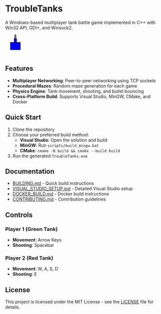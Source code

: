 # TroubleTanks

A Windows-based multiplayer tank battle game implemented in C++ with Win32 API, GDI+, and Winsock2.

![TroubleTanks Screenshot](assets/TANK1.png)

## Features

- **Multiplayer Networking**: Peer-to-peer networking using TCP sockets
- **Procedural Mazes**: Random maze generation for each game
- **Physics Engine**: Tank movement, shooting, and bullet bouncing
- **Cross-Platform Build**: Supports Visual Studio, MinGW, CMake, and Docker

## Quick Start

1. Clone the repository
2. Choose your preferred build method:
   - **Visual Studio**: Open the solution and build
   - **MinGW**: Run `scripts/build_mingw.bat`
   - **CMake**: `cmake -B build && cmake --build build`
3. Run the generated `TroubleTanks.exe`

## Documentation

- [BUILDING.md](BUILDING.md) - Quick build instructions
- [VISUAL_STUDIO_SETUP.md](VISUAL_STUDIO_SETUP.md) - Detailed Visual Studio setup
- [DOCKER_BUILD.md](DOCKER_BUILD.md) - Docker build instructions
- [CONTRIBUTING.md](CONTRIBUTING.md) - Contribution guidelines

## Controls

### Player 1 (Green Tank)
- **Movement**: Arrow Keys
- **Shooting**: Spacebar

### Player 2 (Red Tank)
- **Movement**: W, A, S, D
- **Shooting**: E

## License

This project is licensed under the MIT License - see the [LICENSE](LICENSE) file for details.